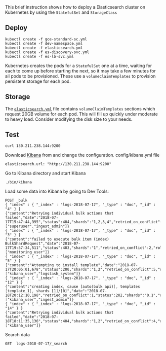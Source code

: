 This brief instruction shows how to deploy a Elasticsearch cluster on Kubernetes by using the `StatefulSet` and `StorageClass`

## Deploy

```shell
kubectl create -f gce-standard-sc.yml
kubectl create -f dev-namespace.yml
kubectl create -f elasticsearch.yml
kubectl create -f es-discovery-svc.yml
kubectl create -f es-lb-svc.yml
```
Kubernetes creates the pods for a `StatefulSet` one at a time, waiting for each to come up before starting the next, so it may take a few minutes for all pods to be provisioned.
These use a `volumeClaimTemplates` to provision persistent storage for each pod.

## Storage

The [`elasticsearch.yml`](elasticsearch.yml) file contains `volumeClaimTemplates` sections which request 20GB volume for each pod. This will fill up quickly under moderate to heavy load. Consider modifying the disk size to your needs.

## Test
```shell
curl 130.211.238.144:9200
```

Download [Kibana](https://www.elastic.co/downloads/past-releases/kibana-5-6-0) from  and change the configuration. config/kibana.yml file
```shell
elasticsearch.url: "http://130.211.238.144:9200"
```

Go to Kibana directory and start Kibana
```shell
./bin/kibana
```
Load some data into Kibana by going to Dev Tools:
```shell
POST _bulk
{ "index" : { "_index" : "logs-2018-07-17", "_type" : "doc", "_id" : "4" } }
{"content":"Retrying individual bulk actions that failed","date":"2018-07-17T15:47:44,395","status":404,"shards":"1,2,3,4","retried_on_conflict":4,"roles":["superuser","ingest_admin"]}
{ "index" : { "_index" : "logs-2018-07-17", "_type" : "doc", "_id" : "3" } }
{"content":"failed to execute bulk item (index) BulkShardRequest","date":"2018-07-17T19:57:34,511","status":403,"shards":"1","retried_on_conflict":2,"roles":["monitoring_user"]}
{ "index" : { "_index" : "logs-2018-07-17", "_type" : "doc", "_id" : "5" } }
{"content":"Attempting to install template","date":"2018-07-17T20:05:01,678","status":200,"shards":"1,2","retried_on_conflict":5,"roles":["kibana_user","logstash_system"]}
{ "index" : { "_index" : "logs-2018-07-17", "_type" : "doc", "_id" : "12" } }
{"content":"creating index, cause [auto(bulk api)], templates [template_1], shards [1]/[0]","date":"2018-07-18T20:12:10,198","retried_on_conflict":1,"status":202,"shards":"0,1","roles":["kibana_user","ingest_admin"]}
{ "index" : { "_index" : "logs-2018-07-17", "_type" : "doc", "_id" : "14" } }
{"content":"Retrying individual bulk actions that failed","date":"2018-07-18T18:11:35,136","status":404,"shards":"1,2","retried_on_conflict":4,"roles":["kibana_user"]}
```
Search data
```shell
GET  logs-2018-07-17/_search
```
